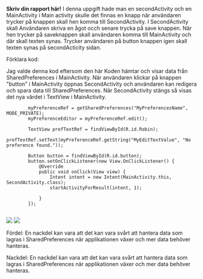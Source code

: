 **Skriv din rapport här!**
I denna uppgift hade man en secondActivity och en MainActivity i Main activity skulle det finnas en 
knapp när användaren trycker på knappen skall hen komma till SecondActivity. I SecondActivity skall
Användaren skriva en ågot occh senare trycka på save knappen. När hen trycker på saveknappen skall 
användaren komma till MainActivity och där skall texten synas. Trycker användaren på button knappen 
igen skall texten synas på secondActicity sidan. 


Förklara kod:

Jag valde denna kod eftersom den här Koden hämtar och visar data från SharedPreferences i MainActivity.
När användaren klickar på knappen "button" i MainActivity öppnas SecondActivity och användaren kan 
redigera och spara data till SharedPreferences. När SecondActivity stängs så visas det nya värdet i 
TextView i MainActivity.
```  
        myPreferenceRef = getSharedPreferences("MyPreferencesName", MODE_PRIVATE);
        myPreferenceEditor = myPreferenceRef.edit();

        TextView prefTextRef = findViewById(R.id.Robin);
        prefTextRef.setText(myPreferenceRef.getString("MyEditTextValue", "No preference found."));

        Button button = findViewById(R.id.button);
        button.setOnClickListener(new View.OnClickListener() {
            @Override
            public void onClick(View view) {
                Intent intent = new Intent(MainActivity.this, SecondActivity.class);
                startActivityForResult(intent, 1);
                
            }
        });
    
```


![](HeterRobin.png)
![](HeterRobinSave.png)



Fördel:
En nackdel kan vara att det kan vara svårt att hantera data som lagras i SharedPreferences när 
applikationen växer och mer data behöver hanteras.


Nackdel:
En nackdel kan vara att det kan vara svårt att hantera data som lagras i SharedPreferences när 
applikationen växer och mer data behöver hanteras.